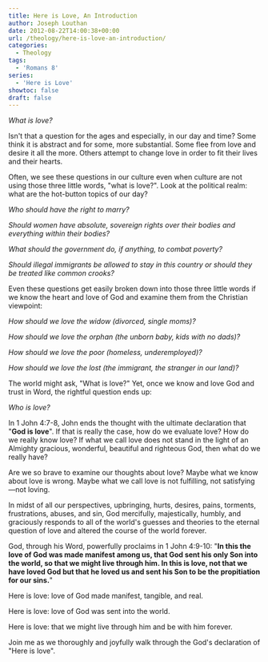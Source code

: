 ```yaml
---
title: Here is Love, An Introduction
author: Joseph Louthan
date: 2012-08-22T14:00:38+00:00
url: /theology/here-is-love-an-introduction/
categories:
  - Theology
tags:
  - 'Romans 8'
series:
  - 'Here is Love'
showtoc: false
draft: false
---
```

_What is love?_

Isn't that a question for the ages and especially, in our day and time? Some think it is abstract and for some, more substantial. Some flee from love and desire it all the more. Others attempt to change love in order to fit their lives and their hearts.

Often, we see these questions in our culture even when culture are not using those three little words, "what is love?". Look at the political realm: what are the hot-button topics of our day?

*Who should have the right to marry?*

*Should women have absolute, sovereign rights over their bodies and everything within their bodies?*

*What should the government do, if anything, to combat poverty?*

*Should illegal immigrants be allowed to stay in this country or should they be treated like common crooks?*

Even these questions get easily broken down into those three little words if we know the heart and love of God and examine them from the Christian viewpoint:

*How should we love the widow (divorced, single moms)?*

*How should we love the orphan (the unborn baby, kids with no dads)?*

*How should we love the poor (homeless, underemployed)?*

*How should we love the lost (the immigrant, the stranger in our land)?*

The world might ask, "What is love?" Yet, once we know and love God and trust in Word, the rightful question ends up:

_Who is love?_

In 1 John 4:7-8, John ends the thought with the ultimate declaration that "**God is love**". If that is really the case, how do we evaluate love? How do we really know love? If what we call love does not stand in the light of an Almighty gracious, wonderful, beautiful and righteous God, then what do we really have?

Are we so brave to examine our thoughts about love? Maybe what we know about love is wrong. Maybe what we call love is not fulfilling, not satisfying—not loving.

In midst of all our perspectives, upbringing, hurts, desires, pains, torments, frustrations, abuses, and sin, God mercifully, majestically, humbly, and graciously responds to all of the world's guesses and theories to the eternal question of love and altered the course of the world forever.

God, through his Word, powerfully proclaims in 1 John 4:9-10: "**In this the love of God was made manifest among us, that God sent his only Son into the world, so that we might live through him. In this is love, not that we have loved God but that he loved us and sent his Son to be the propitiation for our sins.**"

Here is love: love of God made manifest, tangible, and real.

Here is love: love of God was sent into the world.

Here is love: that we might live through him and be with him forever.

Join me as we thoroughly and joyfully walk through the God's declaration of "Here is love".
